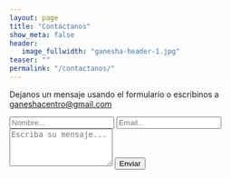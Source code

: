 ```yaml
---
layout: page
title: "Contactanos"
show_meta: false
header:
   image_fullwidth: "ganesha-header-1.jpg"
teaser: ""
permalink: "/contactanos/"
---
```

<p>Dejanos un mensaje usando el formulario o escribinos a <a href="mailto:ganeshacentro@gmail.com">ganeshacentro@gmail.com</a></p>
<form action="https://getsimpleform.com/messages?form_api_token=2957177bf9862496fd83247fff1e2951" method="post">
  <input type="hidden" name="redirect_to" value="{{ site.url }}" />
  <input type="text" name="name" placeholder="Nombre..." />
  <input type="text" name="email" placeholder="Email..." />
  <textarea rows="4" name="message" maxLength="1000" placeholder="Escriba su mensaje..."></textarea>
  <input type="submit" value="Enviar" />
</form>

